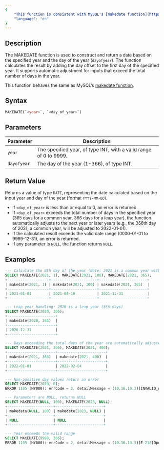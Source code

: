 ```yaml
---
{
    "This function is consistent with MySQL's [makedate function](https://dev.mysql.com/doc/refman/8.4/en/date-and-time-functions.html#function_makedate).itle": "MAKEDATE",
    "language": "en"
}
---
```


## Description

The MAKEDATE function is used to construct and return a date based on the specified year and the day of the year (`dayofyear`). The function calculates the result by adding the day offset to the first day of the specified year. It supports automatic adjustment for inputs that exceed the total number of days in the year.

This function behaves the same as MySQL’s [makedate function](https://dev.mysql.com/doc/refman/8.4/en/date-and-time-functions.html#function_makedate).

## Syntax

```sql
MAKEDATE(`<year>`, `<day_of_year>`)
```

## Parameters

| Parameter    | Description                                                                 |
|--------------|-----------------------------------------------------------------------------|
| `year`       | The specified year, of type INT, with a valid range of 0 to 9999.          |
| `dayofyear`  | The day of the year (1-366), of type INT.                                  |

## Return Value

Returns a value of type `DATE`, representing the date calculated based on the input year and day of the year (format `YYYY-MM-DD`).

- If `<day_of_year>` is less than or equal to 0, an error is returned.
- If `<day_of_year>` exceeds the total number of days in the specified year (365 days for a common year, 366 days for a leap year), the function automatically adjusts to the next year or later years (e.g., the 366th day of 2021, a common year, will be adjusted to 2022-01-01).
- If the calculated result exceeds the valid date range (0000-01-01 to 9999-12-31), an error is returned.
- If any parameter is `NULL`, the function returns `NULL`.

## Examples

```sql
--- Calculate the Nth day of the year (Note: 2021 is a common year with 365 days, and the 365th day is December 31)
SELECT MAKEDATE(2021, 1), MAKEDATE(2021, 100), MAKEDATE(2021, 365);
+-------------------+---------------------+----------------------+
| makedate(2021, 1) | makedate(2021, 100) | makedate(2021, 365)  |
+-------------------+---------------------+----------------------+
| 2021-01-01        | 2021-04-10          | 2021-12-31           |
+-------------------+---------------------+----------------------+

--- Leap year handling: 2020 is a leap year (366 days)
SELECT MAKEDATE(2020, 366);
+----------------------+
| makedate(2020, 366)  |
+----------------------+
| 2020-12-31           |
+----------------------+

--- Days exceeding the total days of the year are automatically adjusted to the next year
SELECT MAKEDATE(2021, 366), MAKEDATE(2021, 400);
+----------------------+----------------------+
| makedate(2021, 366)  | makedate(2021, 400)  |
+----------------------+----------------------+
| 2022-01-01           | 2022-02-04           |
+----------------------+----------------------+

--- Non-positive day values return an error
SELECT MAKEDATE(2020, 0);
ERROR 1105 (HY000): errCode = 2, detailMessage = (10.16.10.3)[INVALID_ARGUMENT]The function makedate Argument value 2020, 0 must larger than zero ,and year between 1 and 9999

--- Parameters are NULL, returns NULL
SELECT MAKEDATE(NULL, 100), MAKEDATE(2023, NULL);
+---------------------+----------------------+
| makedate(NULL, 100) | makedate(2023, NULL) |
+---------------------+----------------------+
| NULL                | NULL                 |
+---------------------+----------------------+

--- Year exceeds the valid range
SELECT MAKEDATE(9999, 366);
ERROR 1105 (HY000): errCode = 2, detailMessage = (10.16.10.3)[E-218]Operation makedate of 9999, 366 out of range
```